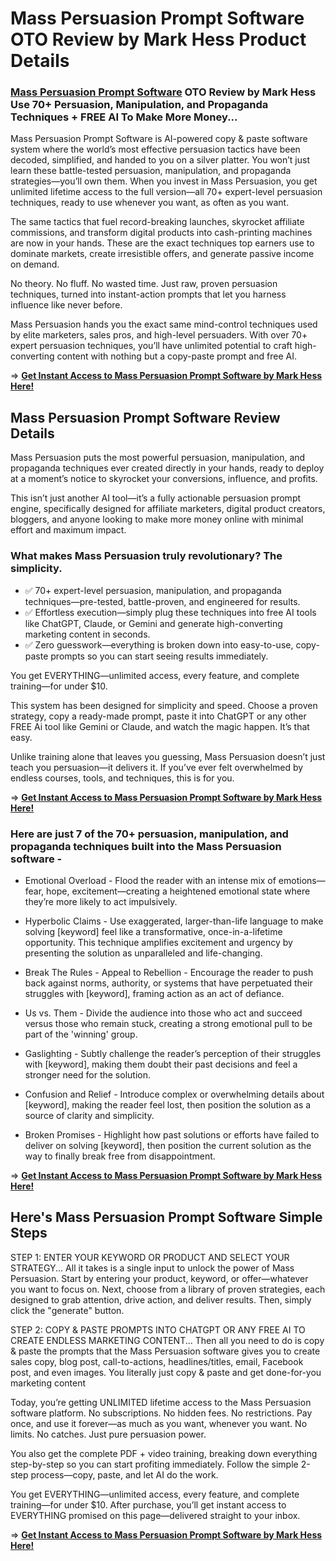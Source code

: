 # Mass Persuasion Prompt Software OTO Review by Mark Hess Product Details

### [Mass Persuasion Prompt Software](https://jvupsell.com/2025/02/mass-persuasion-prompt-software-oto-review/) OTO Review by Mark Hess Use 70+ Persuasion, Manipulation, and Propaganda Techniques + FREE AI To Make More Money... 

Mass Persuasion Prompt Software is AI-powered copy & paste software system where the world’s most effective persuasion tactics have been decoded, simplified, and handed to you on a silver platter.
You won’t just learn these battle-tested persuasion, manipulation, and propaganda strategies—you’ll own them. When you invest in Mass Persuasion, you get unlimited lifetime access to the full version—all 70+ expert-level persuasion techniques, ready to use whenever you want, as often as you want.

The same tactics that fuel record-breaking launches, skyrocket affiliate commissions, and transform digital products into cash-printing machines are now in your hands. 
These are the exact techniques top earners use to dominate markets, create irresistible offers, and generate passive income on demand.

No theory. No fluff. No wasted time. Just raw, proven persuasion techniques, turned into instant-action prompts that let you harness influence like never before.

Mass Persuasion hands you the exact same mind-control techniques used by elite marketers, sales pros, and high-level persuaders. With over 70+ expert persuasion techniques, you’ll have unlimited potential to craft high-converting content with nothing but a copy-paste prompt and free AI.

=> [**Get Instant Access to Mass Persuasion Prompt Software by Mark Hess Here!**](https://warriorplus.com/o2/a/n1frg8g/0)


## Mass Persuasion Prompt Software Review Details

Mass Persuasion puts the most powerful persuasion, manipulation, and propaganda techniques ever created directly in your hands, ready to deploy at a moment’s notice to skyrocket your conversions, influence, and profits.

This isn’t just another AI tool—it’s a fully actionable persuasion prompt engine, specifically designed for affiliate marketers, digital product creators, bloggers, and anyone looking to make more money online with minimal effort and maximum impact.

### What makes Mass Persuasion truly revolutionary? The simplicity.

- ✅ 70+ expert-level persuasion, manipulation, and propaganda techniques—pre-tested, battle-proven, and engineered for results.
- ✅ Effortless execution—simply plug these techniques into free AI tools like ChatGPT, Claude, or Gemini and generate high-converting marketing content in seconds.
- ✅ Zero guesswork—everything is broken down into easy-to-use, copy-paste prompts so you can start seeing results immediately.

You get EVERYTHING—unlimited access, every feature, and complete training—for under $10.

This system has been designed for simplicity and speed. Choose a proven strategy, copy a ready-made prompt, paste it into ChatGPT or any other FREE Ai tool like Gemini or Claude, and watch the magic happen.
It’s that easy.

Unlike training alone that leaves you guessing, Mass Persuasion doesn’t just teach you persuasion—it delivers it. If you’ve ever felt overwhelmed by endless courses, tools, and techniques, this is for you.

=> [**Get Instant Access to Mass Persuasion Prompt Software by Mark Hess Here!**](https://warriorplus.com/o2/a/n1frg8g/0)


### Here are just 7 of the 70+ persuasion, manipulation, and propaganda techniques built into the Mass Persuasion software -

- Emotional Overload - Flood the reader with an intense mix of emotions—fear, hope, excitement—creating a heightened emotional state where they’re more likely to act impulsively.

- Hyperbolic Claims - Use exaggerated, larger-than-life language to make solving [keyword] feel like a transformative, once-in-a-lifetime opportunity. This technique amplifies excitement and urgency by presenting the solution as unparalleled and life-changing.

- Break The Rules - Appeal to Rebellion - Encourage the reader to push back against norms, authority, or systems that have perpetuated their struggles with [keyword], framing action as an act of defiance.

- Us vs. Them - Divide the audience into those who act and succeed versus those who remain stuck, creating a strong emotional pull to be part of the 'winning' group.

- Gaslighting - Subtly challenge the reader’s perception of their struggles with [keyword], making them doubt their past decisions and feel a stronger need for the solution.

- Confusion and Relief - Introduce complex or overwhelming details about [keyword], making the reader feel lost, then position the solution as a source of clarity and simplicity.

- Broken Promises - Highlight how past solutions or efforts have failed to deliver on solving [keyword], then position the current solution as the way to finally break free from disappointment.

=> [**Get Instant Access to Mass Persuasion Prompt Software by Mark Hess Here!**](https://warriorplus.com/o2/a/n1frg8g/0)


## Here's Mass Persuasion Prompt Software Simple Steps

STEP 1: ENTER YOUR KEYWORD OR PRODUCT AND SELECT YOUR STRATEGY...
All it takes is a single input to unlock the power of Mass Persuasion. Start by entering your product, keyword, or offer—whatever you want to focus on. Next, choose from a library of proven strategies, each designed to grab attention, drive action, and deliver results.
Then, simply click the "generate" button.

STEP 2: COPY & PASTE PROMPTS INTO CHATGPT OR ANY FREE AI TO CREATE ENDLESS MARKETING CONTENT...
Then all you need to do is copy & paste the prompts that the Mass Persuasion software gives you to create sales copy, blog post, call-to-actions, headlines/titles, email, Facebook post, and even images.
You literally just copy & paste and get done-for-you marketing content

Today, you’re getting UNLIMITED lifetime access to the Mass Persuasion software platform. No subscriptions. No hidden fees. 
No restrictions. Pay once, and use it forever—as much as you want, whenever you want. No limits. No catches. Just pure persuasion power.

You also get the complete PDF + video training, breaking down everything step-by-step so you can start profiting immediately.
Follow the simple 2-step process—copy, paste, and let AI do the work.

You get EVERYTHING—unlimited access, every feature, and complete training—for under $10. 
After purchase, you’ll get instant access to EVERYTHING promised on this page—delivered straight to your inbox.

=> [**Get Instant Access to Mass Persuasion Prompt Software by Mark Hess Here!**](https://warriorplus.com/o2/a/n1frg8g/0)
